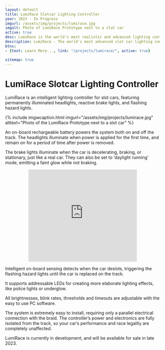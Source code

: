 ```yaml
---
layout: default
title: LumiRace Slotcar Lighting Controller
year: 2023 - In Progress
imgurl: /assets/img/projects/lumirace.jpg
imgalt: Photo of LumiRace Prototype next to a slot car
active: true
desc: LumiRace is the world's most realistic and advanced lighting controller for slot cars. The brake lights illuminate when the car is braking or stationary, just like a real car. Intelligent on-board sensing detects when the car flies off the track, triggering the flashing hazard lights until the car is powered up again. The system requires only two solder connections to install, and uses optical coupling to guarantee full performance and race legality.
description: LumiRace - The world's most advanced slot car lighting controller.
btns: 
- {text: Learn More..., link: "/projects/lumirace/", active: true}

sitemap: true
---
```


# LumiRace Slotcar Lighting Controller

LumiRace is an intelligent lighting controller for slot cars, featuring permanently illuminated headlights, reactive brake lights, and flashing hazard lights. 

{% include imgwcaption.html 
imgurl="/assets/img/projects/lumirace.jpg" 
alttext="Photo of the LumiRace Prototype next to a slot car" 
%}

An on-board rechargeable battery powers the system both on and off the track. The headlights illuminate when power is applied for the first time, and remain on for a period of time after power is removed.

The brake lights illuminate when the car is decelerating, braking, or stationary, just like a real car. They can also be set to ‘daylight running’ mode, emitting a faint glow while not braking.

<div style="text-align:center">
    <iframe src="https://www.youtube.com/embed/h9s0B8v3SEY" allowfullscreen="" width="70%;" height="300px" frameborder="0"></iframe>
</div>

Intelligent on-board sensing detects when the car deslots, triggering the flashing hazard lights until the car is replaced on the track.

It supports addressable LEDs for creating more elaborate lighting effects, like police lights or underglow.

All brightnesses, blink rates, thresholds and timeouts are adjustable with the easy to use PC software.

The system is extremely easy to install, requiring only a parallel electrical connection with the braid. The controller’s power and electronics are fully isolated from the track, so your car’s performance and race legality are completely unaffected.

LumiRace is currently in development, and will be available for sale in late 2023.